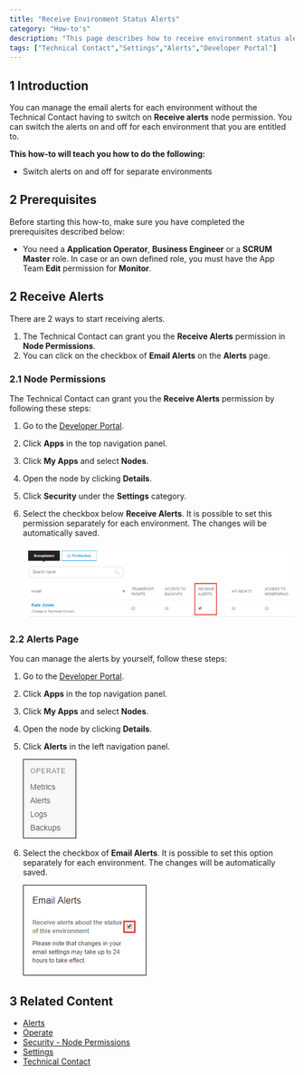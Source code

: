 ```yaml
---
title: "Receive Environment Status Alerts"
category: "How-to's"
description: "This page describes how to receive environment status alerts."
tags: ["Technical Contact","Settings","Alerts","Developer Portal"]
---
```


## 1 Introduction

You can manage the email alerts for each environment without the Technical Contact having to switch on **Receive alerts** node permission. 
You can switch the alerts on and off for each environment that you are entitled to. 

**This how-to will teach you how to do the following:**

* Switch alerts on and off for separate environments

## 2 Prerequisites

Before starting this how-to, make sure you have completed the prerequisites described below:

* You need a **Application Operator**, **Business Engineer** or a **SCRUM Master** role. In case or an own defined role, you must have the App Team **Edit** permission for **Monitor**.
    
    
## 2 Receive Alerts

There are 2 ways to start receiving alerts. 

1. The Technical Contact can grant you the **Receive Alerts** permission in **Node Permissions**.
2. You can click on the checkbox of **Email Alerts** on the **Alerts** page.

### 2.1 Node Permissions  

The Technical Contact can grant you the **Receive Alerts** permission by following these steps:

1. Go to the [Developer Portal](http://home.mendix.com).
2. Click **Apps** in the top navigation panel.
3. Click **My Apps** and select **Nodes**.
4. Open the node by clicking **Details**.
5. Click **Security** under the **Settings** category.
6. Select the checkbox below **Receive Alerts**. It is possible to set this permission separately for each environment. The changes will be automatically saved.

    ![](attachments/settings/receive-alerts.png)

### 2.2 Alerts Page

You can manage the alerts by yourself, follow these steps:

1. Go to the [Developer Portal](http://home.mendix.com).
2. Click **Apps** in the top navigation panel.
3. Click **My Apps** and select **Nodes**.
4. Open the node by clicking **Details**.
5. Click **Alerts** in the left navigation panel. 

    ![](attachments/operate/operate.png)

6. Select the checkbox of **Email Alerts**.  It is possible to set this option separately for each environment. The changes will be automatically saved.

    ![](attachments/operate/email-alerts.png)

## 3 Related Content

* [Alerts](/developerportal/operate/monitoring-application-health)
* [Operate](/developerportal/operate)
* [Security - Node Permissions](/developerportal/settings/node-permissions)
* [Settings](/developerportal/settings)  
* [Technical Contact](/developerportal/settings/technical-contact)
